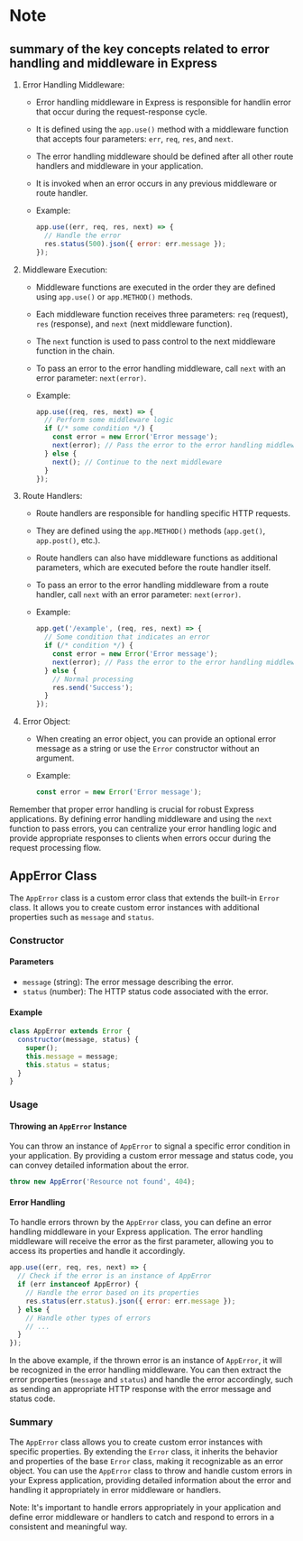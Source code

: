 # Note

## summary of the key concepts related to error handling and middleware in Express

1. Error Handling Middleware:
   - Error handling middleware in Express is responsible for handlin error that occur during the request-response cycle.
   - It is defined using the `app.use()` method with a middleware function that accepts four parameters: `err`, `req`, `res`, and `next`.
   - The error handling middleware should be defined after all other route handlers and middleware in your application.
   - It is invoked when an error occurs in any previous middleware or route handler.
   - Example:

     ```javascript
     app.use((err, req, res, next) => {
       // Handle the error
       res.status(500).json({ error: err.message });
     });
     ```

2. Middleware Execution:
   - Middleware functions are executed in the order they are defined using `app.use()` or `app.METHOD()` methods.
   - Each middleware function receives three parameters: `req` (request), `res` (response), and `next` (next middleware function).
   - The `next` function is used to pass control to the next middleware function in the chain.
   - To pass an error to the error handling middleware, call `next` with an error parameter: `next(error)`.
   - Example:

     ```javascript
     app.use((req, res, next) => {
       // Perform some middleware logic
       if (/* some condition */) {
         const error = new Error('Error message');
         next(error); // Pass the error to the error handling middleware
       } else {
         next(); // Continue to the next middleware
       }
     });
     ```

3. Route Handlers:
   - Route handlers are responsible for handling specific HTTP requests.
   - They are defined using the `app.METHOD()` methods (`app.get()`, `app.post()`, etc.).
   - Route handlers can also have middleware functions as additional parameters, which are executed before the route handler itself.
   - To pass an error to the error handling middleware from a route handler, call `next` with an error parameter: `next(error)`.
   - Example:

     ```javascript
     app.get('/example', (req, res, next) => {
       // Some condition that indicates an error
       if (/* condition */) {
         const error = new Error('Error message');
         next(error); // Pass the error to the error handling middleware
       } else {
         // Normal processing
         res.send('Success');
       }
     });
     ```

4. Error Object:
   - When creating an error object, you can provide an optional error message as a string or use the `Error` constructor without an argument.
   - Example:

     ```javascript
     const error = new Error('Error message');
     ```

Remember that proper error handling is crucial for robust Express applications. By defining error handling middleware and using the `next` function to pass errors, you can centralize your error handling logic and provide appropriate responses to clients when errors occur during the request processing flow.

## AppError Class

The `AppError` class is a custom error class that extends the built-in `Error` class. It allows you to create custom error instances with additional properties such as `message` and `status`.

### Constructor

#### Parameters

- `message` (string): The error message describing the error.
- `status` (number): The HTTP status code associated with the error.

#### Example

```javascript
class AppError extends Error {
  constructor(message, status) {
    super();
    this.message = message;
    this.status = status;
  }
}
```

### Usage

#### Throwing an `AppError` Instance

You can throw an instance of `AppError` to signal a specific error condition in your application. By providing a custom error message and status code, you can convey detailed information about the error.

```javascript
throw new AppError('Resource not found', 404);
```

#### Error Handling

To handle errors thrown by the `AppError` class, you can define an error handling middleware in your Express application. The error handling middleware will receive the error as the first parameter, allowing you to access its properties and handle it accordingly.

```javascript
app.use((err, req, res, next) => {
  // Check if the error is an instance of AppError
  if (err instanceof AppError) {
    // Handle the error based on its properties
    res.status(err.status).json({ error: err.message });
  } else {
    // Handle other types of errors
    // ...
  }
});
```

In the above example, if the thrown error is an instance of `AppError`, it will be recognized in the error handling middleware. You can then extract the error properties (`message` and `status`) and handle the error accordingly, such as sending an appropriate HTTP response with the error message and status code.

### Summary

The `AppError` class allows you to create custom error instances with specific properties. By extending the `Error` class, it inherits the behavior and properties of the base `Error` class, making it recognizable as an error object. You can use the `AppError` class to throw and handle custom errors in your Express application, providing detailed information about the error and handling it appropriately in error middleware or handlers.

Note: It's important to handle errors appropriately in your application and define error middleware or handlers to catch and respond to errors in a consistent and meaningful way.

